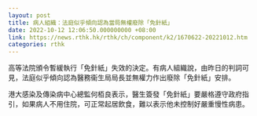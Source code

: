 ```yaml
---
layout: post
title: 病人組織：法庭似乎傾向認為當局無權廢除「免針紙」
date: 2022-10-12 12:06:50.000000000 +08:00
link: https://news.rthk.hk/rthk/ch/component/k2/1670622-20221012.htm
categories: rthk
---
```


高等法院頒令暫緩執行「免針紙」失效的決定。有病人組織說，由昨日的判詞可見，法庭似乎傾向認為醫務衞生局局長並無權力作出廢除「免針紙」安排。

港大感染及傳染病中心總監何栢良表示，醫生簽發「免針紙」要嚴格遵守政府指引，如果病人不用住院，可正常起居飲食，難以表示他未控制好嚴重慢性病患。
